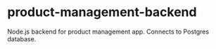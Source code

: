 # product-management-backend
Node.js backend for product management app. Connects to Postgres database.
